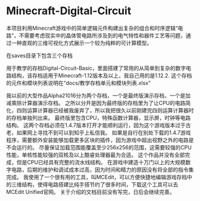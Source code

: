 # Minecraft-Digital-Circuit

本项目利用Minecraft游戏中的简单逻辑元件构建出复杂的组合和时序逻辑“电路”，不需要考虑现实中的晶体管电路所涉及到的电气特性和器件工艺等问题，通过一种直观的三维可视化方式展示一个较为纯粹的可计算模型。

在saves目录下包含三个存档

用于教学的存档Digital-Circuit-Basic，里面搭建了常用的从简单到复杂的数字电路结构，该存档适用于Minecraft-1.12版本及以上，我自己用的是1.12.2.
这个存档的元件和模块列表说明在“docs/教学存档单元和模块列表.xlsx”

我以前的大型作品Alpha21016分为两个存档，一个是最终版演示存档，一个是加减乘除计算器演示存档。
之所以分开是因为最终版的存档里为了让CPU的电路简化，四则运算计算器已经被我废弃了，所以我把很久以前刚建完四则运算计算器时的存档单独列出来。
最终版里包含CPU，特殊函数计算器，显示屏，时钟等电路结构。
这两个存档必须在1.4.7版本打开才能顺利运行，因为这个游戏版本过于古老，如果网上寻找不到可以到知乎上私信我。
如果是自行在别处下载的1.4.7游戏程序，需要额外安装能够加载更多区块的插件，因为游戏中超出视野之外的电路是不会运行的。
尽量保证加载范围能覆盖至少256x256的范围，这需要较强的CPU性能，单核性能较强的双核及以上酷睿处理器最为合适。
这个作品并没有全部完成，但是CPU已经具有完整的流水线结构。
在游戏中建造十万门以上的大规模数字电路，后期的维护和调试成本过高，因为时间和精力的原因没有将全部的指令集完成。
我使用了一个很有用的工具，叫MCEdit，可以方便快捷地编辑游戏存档中的三维结构，使得电路搭建比纯手搭节约了很多时间，下载这个工具可以去MCEdit Unified官网。
关于介绍的文档目前没有写完，日后会继续完善。



